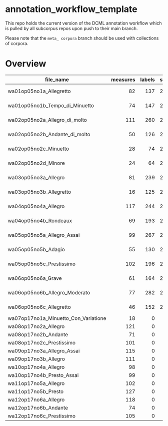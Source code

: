 # annotation_workflow_template

This repo holds the current version of the DCML annotation workflow which is pulled by all subcorpus repos upon push to their main branch. 

Please note that the `meta_ corpora` branch should be used with collections of corpora.


# Overview
|             file_name              |measures|labels|standard| annotators |reviewers|
|------------------------------------|-------:|-----:|--------|------------|---------|
|wa01op05no1a_Allegretto             |      82|   137|2.1.1   |Adrian Nagel|         |
|wa01op05no1b_Tempo_di_Minuetto      |      74|   147|2.1.1   |Adrian Nagel|         |
|wa02op05no2a_Allegro_di_molto       |     111|   260|2.1.1   |Adrian Nagel|         |
|wa02op05no2b_Andante_di_molto       |      50|   126|2.1.1   |Adrian Nagel|         |
|wa02op05no2c_Minuetto               |      28|    74|2.1.1   |Adrian Nagel|         |
|wa02op05no2d_Minore                 |      24|    64|2.1.1   |Adrian Nagel|         |
|wa03op05no3a_Allegro                |      81|   239|2.1.1   |Adrian Nagel|         |
|wa03op05no3b_Allegretto             |      16|   125|2.1.1   |Adrian Nagel|         |
|wa04op05no4a_Allegro                |     117|   244|2.1.1   |Adrian Nagel|         |
|wa04op05no4b_Rondeaux               |      69|   193|2.1.1   |Adrian Nagel|         |
|wa05op05no5a_Allegro_Assai          |      99|   267|2.1.1   |Adrian Nagel|         |
|wa05op05no5b_Adagio                 |      55|   130|2.1.1   |Adrian Nagel|         |
|wa05op05no5c_Prestissimo            |     102|   196|2.1.1   |Adrian Nagel|         |
|wa06op05no6a_Grave                  |      61|   164|2.1.1   |Adrian Nagel|         |
|wa06op05no6b_Allegro_Moderato       |      77|   282|2.1.1   |Adrian Nagel|         |
|wa06op05no6c_Allegretto             |      46|   152|2.1.1   |Adrian Nagel|         |
|wa07op17no1a_Minuetto_Con_Variatione|      18|     0|        |            |         |
|wa08op17no2a_Allegro                |     121|     0|        |            |         |
|wa08op17no2b_Andante                |      71|     0|        |            |         |
|wa08op17no2c_Prestissimo            |     101|     0|        |            |         |
|wa09op17no3a_Allegro_Assai          |     115|     0|        |            |         |
|wa09op17no3b_Allegro                |     111|     0|        |            |         |
|wa10op17no4a_Allegro                |      98|     0|        |            |         |
|wa10op17no4b_Presto_Assai           |      99|     0|        |            |         |
|wa11op17no5a_Allegro                |     102|     0|        |            |         |
|wa11op17no5b_Presto                 |     127|     0|        |            |         |
|wa12op17no6a_Allegro                |     118|     0|        |            |         |
|wa12op17no6b_Andante                |      74|     0|        |            |         |
|wa12op17no6c_Prestissimo            |     105|     0|        |            |         |
